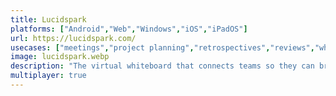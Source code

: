 ```yaml
---
title: Lucidspark
platforms: ["Android","Web","Windows","iOS","iPadOS"]
url: https://lucidspark.com/
usecases: ["meetings","project planning","retrospectives","reviews","whiteboard"]
image: lucidspark.webp
description: "The virtual whiteboard that connects teams so they can bring their best ideas to life."
multiplayer: true
---
```

